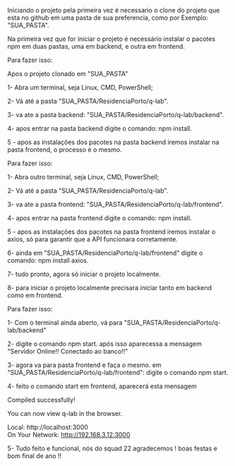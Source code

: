 Iniciando o projeto pela primeira vez
é necessario o clone do projeto que esta no github em uma pasta de sua preferencia, como por Exemplo: "SUA_PASTA".

Na primeira vez que for iniciar o projeto é necessário instalar o pacotes npm em duas pastas, uma em backend, e outra em frontend.

Para fazer isso: 

Apos o projeto clonado em "SUA_PASTA"

1- Abra um terminal, seja Linux, CMD, PowerShell;

2- Vá até a pasta "SUA_PASTA/ResidenciaPorto/q-lab".

3- va ate a pasta backend: "SUA_PASTA/ResidenciaPorto/q-lab/backend".

4- apos entrar na pasta backend digite o comando: npm install.

5 - apos as instalações dos pacotes na pasta backend iremos instalar na pasta frontend, o processo é o mesmo.

Para fazer isso: 

1- Abra outro terminal, seja Linux, CMD, PowerShell;

2- Vá até a pasta "SUA_PASTA/ResidenciaPorto/q-lab".

3- va ate a pasta frontend: "SUA_PASTA/ResidenciaPorto/q-lab/frontend".

4- apos entrar na pasta frontend digite o comando: npm install.

5 - apos as instalações dos pacotes na pasta frontend iremos instalar o axios, só para garantir que a API funcionara corretamente.

6- ainda em "SUA_PASTA/ResidenciaPorto/q-lab/frontend" digite o comando: npm install axios.

7- tudo pronto, agora só iniciar o projeto localmente.

8- para iniciar o projeto localmente precisara iniciar tanto em backend como em frontend.

Para fazer isso:

1- Com o terminal ainda aberto, vá para "SUA_PASTA/ResidenciaPorto/q-lab/backend"

2- digite o comando npm start. após isso aparecessa a mensagem "Servidor Online!! Conectado ao banco!!" 

3- agora va para pasta frontend e faça o mesmo. em "SUA_PASTA/ResidenciaPorto/q-lab/frontend": digite o comando npm start.

4- feito o comando start em frontend, aparecerá esta mensagem


Compiled successfully!

You can now view q-lab in the browser.

  Local:            http://localhost:3000        
  On Your Network:  http://192.168.3.12:3000





5- Tudo feito e funcional, nós do squad 22 agradecemos ! boas festas e bom final de ano !!

